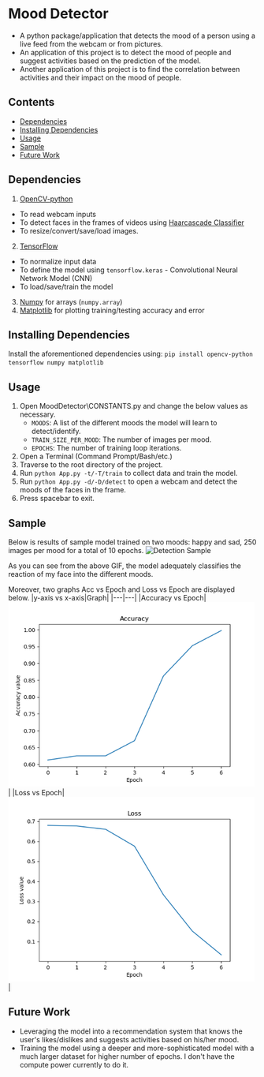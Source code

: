 # Mood Detector
- A python package/application that detects the mood of a person using a live feed from the webcam or from pictures.
- An application of this project is to detect the mood of people and suggest activities based on the prediction of the model.
- Another application of this project is to find the correlation between activities and their impact on the mood of people.

Contents
----
- [Dependencies](#dependencies)
- [Installing Dependencies](#installing-dependencies)
- [Usage](#usage)
- [Sample](#sample)
- [Future Work](#future-work)

Dependencies
----
1. [OpenCV-python](https://pypi.org/project/opencv-python/)
  - To read webcam inputs
  - To detect faces in the frames of videos using [Haarcascade Classifier](https://github.com/opencv/opencv/blob/master/data/haarcascades/haarcascade_frontalface_default.xml)
  - To resize/convert/save/load images.
2. [TensorFlow](https://pypi.org/project/tensorflow/)
  - To normalize input data
  - To define the model using `tensorflow.keras` - Convolutional Neural Network Model (CNN)
  - To load/save/train the model
3. [Numpy](https://pypi.org/project/numpy/) for arrays (`numpy.array`)
4. [Matplotlib](https://pypi.org/project/matplotlib/) for plotting training/testing accuracy and error

Installing Dependencies
----
Install the aforementioned dependencies using: 
`pip install opencv-python tensorflow numpy matplotlib`

Usage
----
1. Open MoodDetector\CONSTANTS.py and change the below values as necessary.
    - `MOODS`: A list of the different moods the model will learn to detect/identify.
    - `TRAIN_SIZE_PER_MOOD`: The number of images per mood.
    - `EPOCHS`: The number of training loop iterations.
2. Open a Terminal (Command Prompt/Bash/etc.)
3. Traverse to the root directory of the project.
4. Run `python App.py -t/-T/train` to collect data and train the model.
5. Run `python App.py -d/-D/detect` to open a webcam and detect the moods of the faces in the frame.
6. Press spacebar to exit.

Sample
----
Below is results of sample model trained on two moods: happy and sad, 250 images per mood for a total of 10 epochs.
<img src="https://media.giphy.com/media/ftY4abjTNr3Mprtq9S/giphy.gif" alt="Detection Sample"/>

As you can see from the above GIF, the model adequately classifies the reaction of my face into the different moods.

Moreover, two graphs Acc vs Epoch and Loss vs Epoch are displayed below.
|y-axis vs x-axis|Graph|
|---|---|
|Accuracy vs Epoch|<img src="screenshots/acc.png" alt="Accuracy vs Epoch" width="500px">|
|Loss vs Epoch|<img src="screenshots/loss.png" alt="Loss vs Epoch" width="500px">|

Future Work
----
- Leveraging the model into a recommendation system that knows the user's likes/dislikes and suggests activities based on his/her mood.
- Training the model using a deeper and more-sophisticated model with a much larger dataset for higher number of epochs. I don't have the compute power currently to do it.
